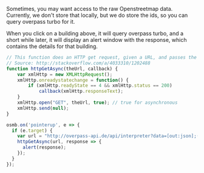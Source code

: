 <link rel="stylesheet" href="https://raw.githubusercontent.com/OSMBuildings/OSMBuildings/master/dist/OSMBuildings/OSMBuildings.css">
<link rel=stylesheet href=assets/tutorial_prep.css>
<script src=https://rawgit.com/OSMBuildings/OSMBuildings/master/dist/OSMBuildings/OSMBuildings.js></script>

<div id='map'></div>

<script src=assets/tutorial_prep.js></script>

<script>
// This function does an HTTP get request, given a URL, and passes the response to a callback
// Source: http://stackoverflow.com/a/4033310/1202488
function httpGetAsync(theUrl, callback)
{
    var xmlHttp = new XMLHttpRequest();
    xmlHttp.onreadystatechange = function() { 
        if (xmlHttp.readyState == 4 && xmlHttp.status == 200)
            callback(xmlHttp.responseText);
    }
    xmlHttp.open("GET", theUrl, true); // true for asynchronous 
    xmlHttp.send(null);
}

osmb.on('pointerup', e => {
  if (e.target) {
    var url = "http://overpass-api.de/api/interpreter?data=[out:json];(way(" + e.target.id + ");node(w));out;";
    httpGetAsync(url, response => {
      alert(response);
    });
  }
});
</script>

Sometimes, you may want access to the raw Openstreetmap data. Currently, we don't store that
locally, but we do store the ids, so you can query overpass turbo for it.

When you click on a building above, it will query overpass turbo, and a short while later, it will
display an alert window with the response, which contains the details for that building.

````javascript
// This function does an HTTP get request, given a URL, and passes the response to a callback
// Source: http://stackoverflow.com/a/4033310/1202488
function httpGetAsync(theUrl, callback) {
    var xmlHttp = new XMLHttpRequest();
    xmlHttp.onreadystatechange = function() { 
        if (xmlHttp.readyState == 4 && xmlHttp.status == 200)
            callback(xmlHttp.responseText);
    }
    xmlHttp.open("GET", theUrl, true); // true for asynchronous 
    xmlHttp.send(null);
}

osmb.on('pointerup', e => {
  if (e.target) {
    var url = "http://overpass-api.de/api/interpreter?data=[out:json];(way(" + e.target.id + ");node(w));out;";
    httpGetAsync(url, response => {
      alert(response);
    });
  }
});
````
